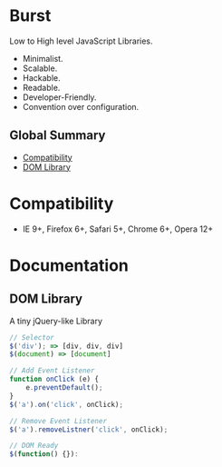 # Burst

Low to High level JavaScript Libraries.

* Minimalist.
* Scalable.
* Hackable.
* Readable.
* Developer-Friendly.
* Convention over configuration.

## Global Summary

* [Compatibility](#compatibility)
* [DOM Library](#dom-library)


# Compatibility

* IE 9+, Firefox 6+, Safari 5+, Chrome 6+, Opera 12+


# Documentation

## DOM Library

A tiny jQuery-like Library

```javascript
// Selector
$('div'); => [div, div, div]
$(document) => [document]

// Add Event Listener
function onClick (e) {
    e.preventDefault();
}
$('a').on('click', onClick);

// Remove Event Listener
$('a').removeListner('click', onClick);

// DOM Ready
$(function() {}):
```

